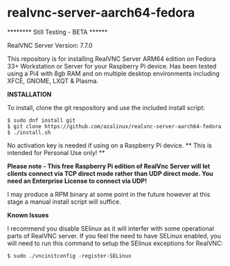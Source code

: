 # realvnc-server-aarch64-fedora

******** Still Testing - BETA ******

RealVNC Server Version:    7.7.0

This repository is for installing RealVNC Server ARM64 edition on Fedora 33+ Workstation or Server for your Raspberry Pi device. Has been tested using a Pi4 with 8gb RAM and on multiple desktop environments including XFCE, GNOME, LXQT & Plasma.

**INSTALLATION**

To install, clone the git respository and use the included install script:
```
$ sudo dnf install git
$ git clone https://github.com/azalinux/realvnc-server-aarch64-fedora
$ ./install.sh
```

No activation key is needed if using on a Raspberry Pi device. ** This is intended for Personal Use only! **

**Please note - This free Raspberry Pi edition of RealVnc Server will let clients connect via TCP direct mode rather than UDP direct mode. You need an Enterprise License to connect via UDP!**

I may produce a RPM binary at some point in the future however at this stage a manual install script will suffice.

**Known Issues**

I recommend you disable SElinux as it will interfer with some operational parts of RealVNC server.  If you feel the need to have SELinux enabled, you will need to run this command to setup the SElinux exceptions for RealVNC:
```
$ sudo ./vncinitconfig -register-SELinux
```
